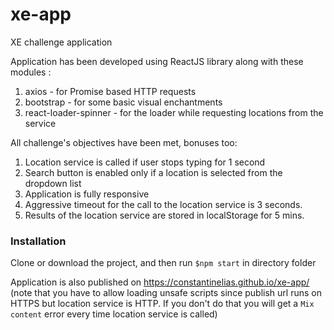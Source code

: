 # xe-app
XE challenge application

Application has been developed using ReactJS library along with these modules :

1) axios - for Promise based HTTP requests
2) bootstrap - for some basic visual enchantments
3) react-loader-spinner - for the loader while requesting locations from the service

All challenge's objectives have been met, bonuses too:

1) Location service is called if user stops typing for 1 second
2) Search button is enabled only if a location is selected from the dropdown list
3) Application is fully responsive
4) Aggressive timeout for the call to the location service is 3 seconds.
5) Results of the location service are stored in localStorage for 5 mins. 

### Installation

Clone or download the project, and then run `$npm start` in directory folder

Application is also published on https://constantinelias.github.io/xe-app/ (note that you have to allow loading unsafe scripts
since publish url runs on HTTPS but location service is HTTP. If you don't do that you will get a `Mix content` error every time
location service is called)

